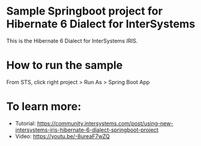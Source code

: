 # Sample Springboot project for Hibernate 6 Dialect for InterSystems
This is the Hibernate 6 Dialect for InterSystems IRIS. 

# How to run the sample

From STS, click right project > Run As > Spring Boot App


# To learn more: 
- Tutorial: https://community.intersystems.com/post/using-new-intersystems-iris-hibernate-6-dialect-springboot-project 
- Video: https://youtu.be/-8ureaF7wZQ